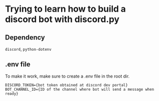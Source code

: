 # Trying to learn how to build a discord bot with discord.py

## Dependency

`discord`, `python-dotenv`

## .env file

To make it work, make sure to create a .env file in the root dir. 

```
DISCORD_TOKEN={bot token obtained at discord dev portal}
BOT_CHANNEL_ID={ID of the channel where bot will send a message when ready}
```
